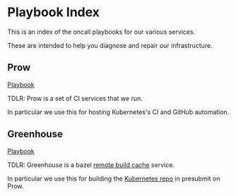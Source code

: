 # Playbook Index

This is an index of the oncall playbooks for our various services.

These are intended to help you diagnose and repair our infrastructure.

<!--TODO: add short entries for each service we host-->

## Prow

[Playbook][prow-playbook]

TDLR: Prow is a set of CI services that we run.

In particular we use this for hosting Kubernetes's CI and GitHub automation.

## Greenhouse

[Playbook][greenhouse-playbook]

TDLR: Greenhouse is a bazel [remote build cache] service.

In particular we use this for building the [Kubernetes repo][kubernetes-repo] 
in presubmit on Prow.

<!--URLS-->
[kubernetes-repo]: https://github.com/kubernetes/kubernetes
[greenhouse-playbook]: greenhouse.md
[prow-playbook]: prow.md
[remote build cache]: https://docs.bazel.build/versions/master/remote-caching.html

